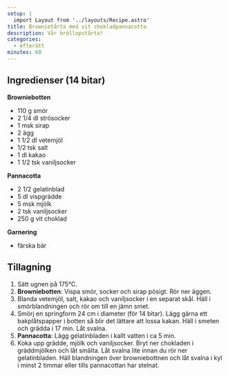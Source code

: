 ```yaml
---
setup: |
  import Layout from '../layouts/Recipe.astro'
title: Brownietårta med vit chokladpannacotta
description: Vår bröllopstårta!
categories:
  - efterätt
minutes: 60
---
```


## Ingredienser (14 bitar)

**Browniebotten**

- 110 g smör
- 2 1/4 dl strösocker
- 1 msk sirap
- 2 ägg
- 1 1/2 dl vetemjöl
- 1/2 tsk salt
- 1 dl kakao
- 1 1/2 tsk vaniljsocker

**Pannacotta**

- 2 1/2 gelatinblad
- 5 dl vispgrädde
- 5 msk mjölk
- 2 tsk vaniljsocker
- 250 g vit choklad

**Garnering**

- färska bär

## Tillagning

1. Sätt ugnen på 175°C.
1. **Browniebotten**: Vispa smör, socker och sirap pösigt. Rör ner äggen.
1. Blanda vetemjöl, salt, kakao och vaniljsocker i en separat skål. Häll i smörblandningen och rör om till en jämn smet.
1. Smörj en springform 24 cm i diameter (för 14 bitar). Lägg gärna ett bakplåtspapper i botten så blir det lättare att lossa kakan. Häll i smeten och grädda i 17 min. Låt svalna.
1. **Pannacotta**: Lägg gelatinbladen i kallt vatten i ca 5 min.
1. Koka upp grädde, mjölk och vaniljsocker. Bryt ner chokladen i gräddmjölken och låt smälta. Låt svalna lite innan du rör ner gelatinbladen. Häll blandningen över browniebottnen och låt svalna i kyl i minst 2 timmar eller tills pannacottan har stelnat.
